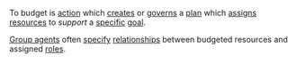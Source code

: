 To budget is [action](https://github.com/gcassel/Modular-Organization-Terminology/blob/master/terms/action.md) which [creates](https://github.com/gcassel/Modular-Organization-Terminology/blob/master/terms/creation.md) or [governs](https://github.com/gcassel/Modular-Organization-Terminology/blob/master/terms/governance.md) a [plan](https://github.com/gcassel/Modular-Organization-Terminology/blob/master/terms/plan.md) which [assigns](https://github.com/gcassel/Modular-Organization-Terminology/blob/master/terms/assign.md) [resources](https://github.com/gcassel/Modular-Organization-Terminology/blob/master/terms/resource.md) to *support* a [specific](https://github.com/gcassel/Modular-Organization-Terminology/blob/master/terms/specific.md) [goal](https://github.com/gcassel/Modular-Organization-Terminology/blob/master/terms/goal.md).

[Group agents](https://github.com/gcassel/Modular-Organization-Terminology/blob/master/compound-terms/group-agent.md) often [specify](https://github.com/gcassel/Modular-Organization-Terminology/blob/master/terms/specification.md) [relationships](https://github.com/gcassel/Modular-Organization-Terminology/blob/master/terms/relationship.md) between budgeted resources and assigned [roles](https://github.com/gcassel/Modular-Organization-Terminology/blob/master/terms/role.md).
